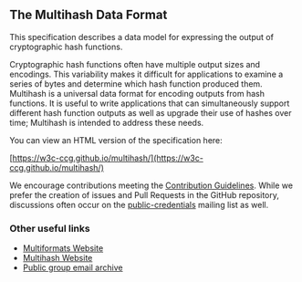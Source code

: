 ## The Multihash Data Format

This specification describes a data model for expressing the output of
cryptographic hash functions.

Cryptographic hash functions often have multiple output sizes and encodings.
This variability makes it difficult for applications to examine a series of
bytes and determine which hash function produced them. Multihash is a universal
data format for encoding outputs from hash functions. It is useful to write
applications that can simultaneously support different hash function outputs as
well as upgrade their use of hashes over time; Multihash is intended to
address these needs.

You can view an HTML version of the specification here:

[https://w3c-ccg.github.io/multihash/](https://w3c-ccg.github.io/multihash/)

We encourage contributions meeting the [Contribution
Guidelines](CONTRIBUTING.md).  While we prefer the creation of issues
and Pull Requests in the GitHub repository, discussions often occur
on the
[public-credentials](http://lists.w3.org/Archives/Public/public-credentials/)
mailing list as well.

### Other useful links
* [Multiformats Website](https://multiformats.io/)
* [Multihash Website](https://multiformats.io/multihash/)
* [Public group email archive](https://lists.w3.org/Archives/Public/public-credentials/)

